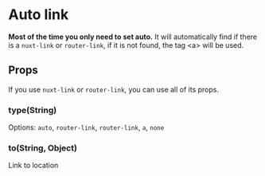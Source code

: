 # Auto link

**Most of the time you only need to set auto.** It will automatically find if there is a `nuxt-link` or `router-link`, if it is not found, the tag &lt;a&gt; will be used.

## Props

If you use `nuxt-link` or `router-link`, you can use all of its props.

### type(String)

Options: `auto`, `router-link`, `router-link`, `a`, `none`

### to(String, Object)

Link to location
